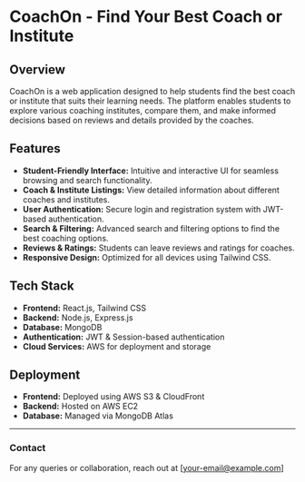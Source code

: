 # CoachOn - Find Your Best Coach or Institute

## Overview
CoachOn is a web application designed to help students find the best coach or institute that suits their learning needs. The platform enables students to explore various coaching institutes, compare them, and make informed decisions based on reviews and details provided by the coaches.

## Features
- **Student-Friendly Interface:** Intuitive and interactive UI for seamless browsing and search functionality.
- **Coach & Institute Listings:** View detailed information about different coaches and institutes.
- **User Authentication:** Secure login and registration system with JWT-based authentication.
- **Search & Filtering:** Advanced search and filtering options to find the best coaching options.
- **Reviews & Ratings:** Students can leave reviews and ratings for coaches.
- **Responsive Design:** Optimized for all devices using Tailwind CSS.

## Tech Stack
- **Frontend:** React.js, Tailwind CSS
- **Backend:** Node.js, Express.js
- **Database:** MongoDB
- **Authentication:** JWT & Session-based authentication
- **Cloud Services:** AWS for deployment and storage

## Deployment
- **Frontend:** Deployed using AWS S3 & CloudFront
- **Backend:** Hosted on AWS EC2
- **Database:** Managed via MongoDB Atlas

---
### Contact
For any queries or collaboration, reach out at [your-email@example.com]

